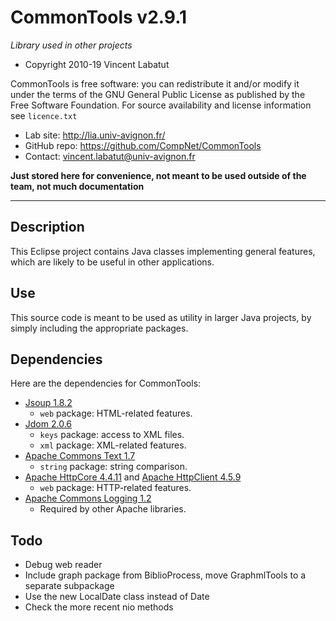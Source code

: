 CommonTools v2.9.1
===================
*Library used in other projects*

* Copyright 2010-19 Vincent Labatut

CommonTools is free software: you can redistribute it and/or modify it under the terms of the GNU General Public License as published by the Free Software Foundation. For source availability and license information see `licence.txt`

* Lab site: http://lia.univ-avignon.fr/
* GitHub repo: https://github.com/CompNet/CommonTools
* Contact: vincent.labatut@univ-avignon.fr

**Just stored here for convenience, not meant to be used outside of the team, not much documentation**

-----------------------------------------------------------------------

## Description
This Eclipse project contains Java classes implementing general features, which are likely to be useful in other applications. 


## Use
This source code is meant to be used as utility in larger Java projects, by simply including the appropriate packages. 


## Dependencies
Here are the dependencies for CommonTools:
* [Jsoup 1.8.2](https://jsoup.org/)
  * `web` package: HTML-related features.
* [Jdom 2.0.6](http://www.jdom.org/)
  * `keys` package: access to XML files.
  * `xml` package: XML-related features.
* [Apache Commons Text 1.7](https://commons.apache.org/proper/commons-text/)
  * `string` package: string comparison.
* [Apache HttpCore 4.4.11](https://hc.apache.org/httpcomponents-core-ga/) and [Apache HttpClient 4.5.9](https://hc.apache.org/httpcomponents-client-4.5.x)
  * `web` package: HTTP-related features.
* [Apache Commons Logging 1.2](http://commons.apache.org/proper/commons-logging/)
  * Required by other Apache libraries.


## Todo
* Debug web reader
* Include graph package from BiblioProcess, move GraphmlTools to a separate subpackage
* Use the new LocalDate class instead of Date
* Check the more recent nio methods

